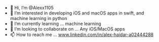 - 👋 Hi, I’m @Alexx1105
- 👀 I’m interested in developing iOS and macOS apps in swift, and machine learning in python
- 🌱 I’m currently learning ... machine learning
- 💞️ I’m looking to collaborate on ... Any iOS/MacOS apps 
- 📫 How to reach me ...  www.linkedin.com/in/alex-haidar-a02444288

<!---
Alexx1105/Alexx1105 is a ✨ special ✨ repository because its `README.md` (this file) appears on your GitHub profile.
You can click the Preview link to take a look at your changes.
--->
